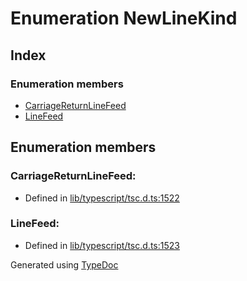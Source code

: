 # Enumeration NewLineKind


## Index

### Enumeration members
* [CarriageReturnLineFeed](ts.newlinekind.md#carriagereturnlinefeed)
* [LineFeed](ts.newlinekind.md#linefeed)

## Enumeration members

### CarriageReturnLineFeed: 

* Defined in [lib/typescript/tsc.d.ts:1522](https://github.com/kimamula/typedoc/blob/HEAD/src/lib/typescript/tsc.d.ts#L1522)


### LineFeed: 

* Defined in [lib/typescript/tsc.d.ts:1523](https://github.com/kimamula/typedoc/blob/HEAD/src/lib/typescript/tsc.d.ts#L1523)



Generated using [TypeDoc](http://typedoc.io)
